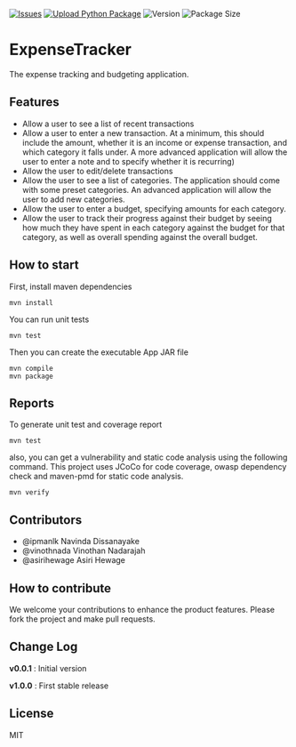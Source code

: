 [![Issues](https://github.com/asirihewage/pyChatGPT-intl/actions/workflows/pylint.yml/badge.svg?event=issues)](https://github.com/asirihewage/pyChatGPT-intl/actions/workflows/pylint.yml)
[![Upload Python Package](https://github.com/asirihewage/pyChatGPT-intl/actions/workflows/python-publish.yml/badge.svg)](https://github.com/asirihewage/pyChatGPT-intl/actions/workflows/python-publish.yml)
![Version](https://img.shields.io/github/package-json/v/asirihewage/chatgpt-intl)
![Package Size](https://img.shields.io/github/languages/code-size/asirihewage/chatGPT-intl)

# ExpenseTracker
The expense tracking and budgeting application.

## Features 
- Allow a user to see a list of recent transactions 
- Allow a user to enter a new transaction. At a minimum, this should include the amount, whether it is an income or expense transaction, and which category it falls under. A more advanced application will allow the user to enter a note and to specify whether it is recurring) 
- Allow the user to edit/delete transactions 
- Allow the user to see a list of categories. The application should come with some preset categories. An advanced application will allow the user to add new categories. 
- Allow the user to enter a budget, specifying amounts for each category. 
- Allow the user to track their progress against their budget by seeing how much they have spent in each category against the budget for that category, as well as overall spending against the overall budget.


## How to start
First, install maven dependencies
```shell
mvn install
```
You can run unit tests
```shell
mvn test
```
Then you can create the executable App JAR file
```shell
mvn compile
mvn package
```
## Reports
To generate unit test and coverage report
```shell
mvn test
```
also, you can get a vulnerability and static code analysis using the following command. This project uses JCoCo for code coverage, owasp dependency check and maven-pmd for static code analysis. 
```shell
mvn verify
```

## Contributors
- @ipmanlk Navinda Dissanayake
- @vinothnada Vinothan Nadarajah
- @asirihewage Asiri Hewage

## How to contribute
We welcome your contributions to enhance the product features. 
Please fork the project and make pull requests.

## Change Log
**v0.0.1** : Initial version

**v1.0.0** : First stable release

## License
MIT